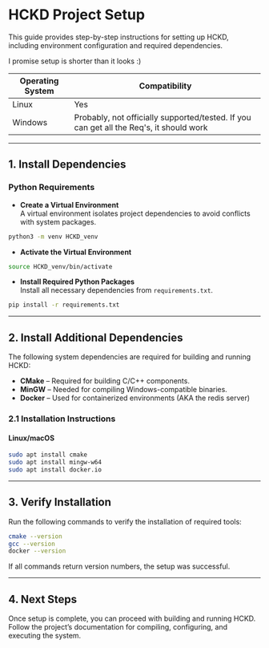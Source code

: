 # **HCKD Project Setup**  

This guide provides step-by-step instructions for setting up HCKD, including environment configuration and required dependencies.  

I promise setup is shorter than it looks :)

| Operating System | Compatibility |
|------------------|--------------|
| Linux           | Yes          |
| Windows        | Probably, not officially supported/tested. If you can get all the Req's, it should work |


---

## **1. Install Dependencies**  

### **Python Requirements**  

 - **Create a Virtual Environment**  
   A virtual environment isolates project dependencies to avoid conflicts with system packages.  

```bash
python3 -m venv HCKD_venv
```

 - **Activate the Virtual Environment**  

```bash
source HCKD_venv/bin/activate
```


 - **Install Required Python Packages**  
   Install all necessary dependencies from `requirements.txt`.  

```bash
pip install -r requirements.txt
```

---

## **2. Install Additional Dependencies**  

The following system dependencies are required for building and running HCKD:  

- **CMake** – Required for building C/C++ components.  
- **MinGW** – Needed for compiling Windows-compatible binaries.  
- **Docker** – Used for containerized environments (AKA the redis server)

### **2.1 Installation Instructions**  

#### **Linux/macOS**  
```bash
sudo apt install cmake
sudo apt install mingw-w64
sudo apt install docker.io
```

---

## **3. Verify Installation**  

Run the following commands to verify the installation of required tools:  

```bash
cmake --version
gcc --version
docker --version
```

If all commands return version numbers, the setup was successful.  

---

## **4. Next Steps**  

Once setup is complete, you can proceed with building and running HCKD. Follow the project’s documentation for compiling, configuring, and executing the system.